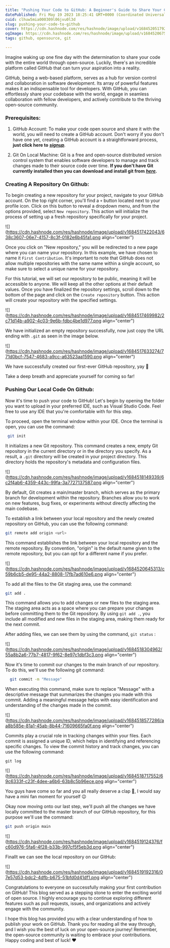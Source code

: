 ```yaml
---
title: "Pushing Your Code to GitHub: A Beginner's Guide to Share Your Code with the World"
datePublished: Fri May 19 2023 18:25:41 GMT+0000 (Coordinated Universal Time)
cuid: clhuw5mia000309l06jvu0l3d
slug: pushing-your-code-to-github
cover: https://cdn.hashnode.com/res/hashnode/image/upload/v1684520517928/2c8b3745-9d26-4519-8153-78700a797a54.jpeg
ogImage: https://cdn.hashnode.com/res/hashnode/image/upload/v1684520675268/49d95e84-88ef-43c7-b94a-8961d641941d.jpeg
tags: github, opensource, git

---
```


  
Imagine waking up one fine day with the determination to share your code with the entire world through open-source. Luckily, there's an incredible platform called GitHub that can turn your aspiration into a reality.

GitHub, being a web-based platform, serves as a hub for version control and collaboration in software development. Its array of powerful features makes it an indispensable tool for developers. With GitHub, you can effortlessly share your codebase with the world, engage in seamless collaboration with fellow developers, and actively contribute to the thriving open-source community.

### Prerequisites:

1. GitHub Account: To make your code open source and share it with the world, you will need to create a GitHub account. Don't worry if you don't have one yet, creating a GitHub account is a straightforward process, **just click here to** [***signup***](https://github.com/signup)*.*
    
2. Git On Local Machine: Git is a free and open-source distributed version control system that enables software developers to manage and track changes made to their source code over time. **If you don't have Git currently installed then you can download and install git from** [***here***](https://git-scm.com/downloads)***.***
    

### Creating A Repository On Github:

To begin creating a new repository for your project, navigate to your GitHub account. On the top right corner, you'll find a `+` button located next to your profile icon. Click on this button to reveal a dropdown menu, and from the options provided, select `New repository`. This action will initialize the process of setting up a fresh repository specifically for your project.

![](https://cdn.hashnode.com/res/hashnode/image/upload/v1684517422043/638c3607-06e7-4157-8c3f-0182e6b45fa1.png align="center")

Once you click on "New repository," you will be redirected to a new page where you can name your repository. In this example, we have chosen to name it `First Contribution`. It's important to note that GitHub does not allow multiple repositories with the same name within a single account, so make sure to select a unique name for your repository.

For this tutorial, we will set our repository to be public, meaning it will be accessible to anyone. We will keep all the other options at their default values. Once you have finalized the repository settings, scroll down to the bottom of the page and click on the `Create repository` button. This action will create your repository with the specified settings.

![](https://cdn.hashnode.com/res/hashnode/image/upload/v1684517469982/2c71d14b-a902-4c03-9e6b-fdbc4be1d977.png align="center")

We have initialized an empty repository successfully, now just copy the URL ending with `.git` as seen in the image below.

![](https://cdn.hashnode.com/res/hashnode/image/upload/v1684517633274/771d0bcf-7547-4683-a9cc-a63523aa1590.png align="center")

We have successfully created our first-ever GitHub repository, yay 🥳  
  
Take a deep breath and appreciate yourself for coming so far!

### Pushing Our Local Code On Github:

Now it's time to push your code to GitHub! Let's begin by opening the folder you want to upload in your preferred IDE, such as Visual Studio Code. Feel free to use any IDE that you're comfortable with for this step.  

To proceed, open the terminal window within your IDE. Once the terminal is open, you can use the command:

```bash
 git init 
```

It initializes a new Git repository. This command creates a new, empty Git repository in the current directory or in the directory you specify. As a result, a `.git` directory will be created in your project directory. This directory holds the repository's metadata and configuration files.

![](https://cdn.hashnode.com/res/hashnode/image/upload/v1684518149339/6c2f4ab6-4359-443c-99fa-3a7727137587.png align="center")

By default, Git creates a main/master branch, which serves as the primary branch for development within the repository. Branches allow you to work on new features, bug fixes, or experiments without directly affecting the main codebase.

To establish a link between your local repository and the newly created repository on GitHub, you can use the following command:

```bash
git remote add origin <url>
```

This command establishes the link between your local repository and the remote repository. By convention, "origin" is the default name given to the remote repository, but you can opt for a different name if you prefer.

![](https://cdn.hashnode.com/res/hashnode/image/upload/v1684520645313/c59b6cb5-de95-44a2-8808-17fb7ad610e6.png align="center")

  
To add all the files to the Git staging area, use the command:

```bash
git add .
```

This command allows you to add changes or new files to the staging area. The staging area acts as a space where you can prepare your changes before committing them to the Git repository. By using `git add .`, you include all modified and new files in the staging area, making them ready for the next commit.  
  
After adding files, we can see them by using the command, `git status` :

![](https://cdn.hashnode.com/res/hashnode/image/upload/v1684518304962/55a8b2a6-77b7-4817-9f62-8e97c1dbf3c3.png align="center")

  
Now it's time to commit our changes to the main branch of our repository. To do this, we'll use the following git command:

```bash
  git commit -m "Message"
```

When executing this command, make sure to replace "Message" with a descriptive message that summarizes the changes you made with this commit. Adding a meaningful message helps with easy identification and understanding of the changes made in the commit.  

![](https://cdn.hashnode.com/res/hashnode/image/upload/v1684518577286/aa8b585e-81a1-45ab-8b44-71609665fa0f.png align="center")

  
Commits play a crucial role in tracking changes within your files. Each commit is assigned a unique ID, which helps in identifying and referencing specific changes. To view the commit history and track changes, you can use the following command:

```basic
git log
```

![](https://cdn.hashnode.com/res/hashnode/image/upload/v1684518717552/69c6333f-c23f-4dee-a6b6-63b8c5b96ece.png align="center")

You guys have come so far and you all really deserve a clap 👏, I would say have a mini fan moment for yourself 😉  
  
Okay now moving onto our last step, we'll push all the changes we have locally committed to the master branch of our GitHub repository, for this purpose we'll use the command:

```bash
git push origin main 
```

![](https://cdn.hashnode.com/res/hashnode/image/upload/v1684519124376/fc60d976-5fa6-4f28-b33b-997cf5f5eb3d.png align="center")

Finallt we can see the local repository on our GitHub:

![](https://cdn.hashnode.com/res/hashnode/image/upload/v1684519192316/07e57d53-bdc2-4dfb-b675-51bfd0d41df1.png align="center")

  
Congratulations to everyone on successfully making your first contribution on GitHub! This blog served as a stepping stone to enter the exciting world of open source. I highly encourage you to continue exploring different features such as pull requests, issues, and organizations and actively engage with the community.

I hope this blog has provided you with a clear understanding of how to publish your work on GitHub. Thank you for reading all the way through, and I wish you the best of luck on your open-source journey! Remember, the open-source community is waiting to embrace your contributions. Happy coding and best of luck! ❤️